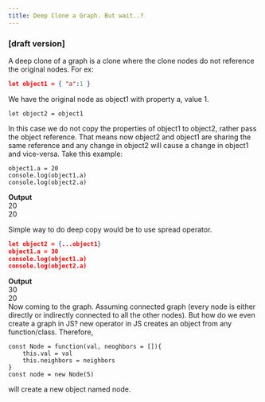 ```yaml
---
title: Deep Clone a Graph. But wait..?
---
```


### [draft version]

A deep clone of a graph is a clone where the clone nodes do not reference the original nodes. For ex:
```json
let object1 = { "a":1 }
```
We have the original node as object1 with property a, value 1.
```
let object2 = object1
```
In this case we do not copy the properties of object1 to object2, rather pass the object reference. That means now object2 and object1 are sharing the same reference and any change in object2 will cause a change in object1 and vice-versa.
Take this example:
```
object1.a = 20
console.log(object1.a)
console.log(object2.a)
```
**Output**
<br/>
20
<br/>
20
<br/>

Simple way to do deep copy would be to use spread operator.
```json
let object2 = {...object1}
object1.a = 30
console.log(object1.a)
console.log(object2.a)
```
**Output**
<br/>
30
<br/>
20
<br/>
Now coming to the graph. Assuming connected graph (every node is either directly or indirectly connected to all the other nodes).
But how do we even create a graph in JS? new operator in JS creates an object from any function/class. Therefore, 
```
const Node = function(val, neoghbors = []){
    this.val = val
    this.neighbors = neighbors
}
const node = new Node(5)
```
will create a new object named node.
